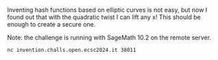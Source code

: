 Inventing hash functions based on elliptic curves is not easy, but now I found out that with the quadratic twist I can lift any x! This should be enough to create a secure one.

Note: the challenge is running with SageMath 10.2 on the remote server.

`nc invention.challs.open.ecsc2024.it 38011`